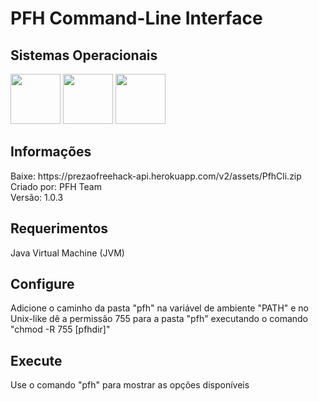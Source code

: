 # PFH Command-Line Interface

## Sistemas Operacionais
<p>
<img src="https://upload.wikimedia.org/wikipedia/commons/thumb/0/0a/Unofficial_Windows_logo_variant_-_2002%E2%80%932012_%28Multicolored%29.svg/170px-Unofficial_Windows_logo_variant_-_2002%E2%80%932012_%28Multicolored%29.svg.png" width="80" height="80" />
<img src="https://upload.wikimedia.org/wikipedia/commons/3/35/Tux.svg" width="80" height="80" />
<img src="https://logos-download.com/wp-content/uploads/2020/06/Apple_Mac_OS_Logo.png" width="80" height="80" />
</p>

## Informações
<p>Baixe: https://prezaofreehack-api.herokuapp.com/v2/assets/PfhCli.zip
<br>Criado por: PFH Team
<br>Versão: 1.0.3</p>

## Requerimentos
Java Virtual Machine (JVM)

## Configure
Adicione o caminho da pasta "pfh" na variável de ambiente "PATH" e no Unix-like dê a permissão 755 para a pasta "pfh" executando o comando "chmod -R 755 [pfhdir]"

## Execute
Use o comando "pfh" para mostrar as opções disponíveis
